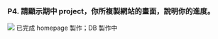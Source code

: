 ### P4. 請顯示期中 project，你所複製網站的畫面，說明你的進度。

![](https://i.imgur.com/Xu7JcBO.png)
已完成 homepage 製作；DB 製作中
